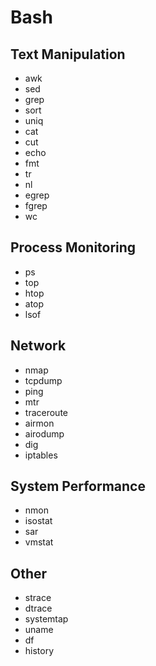 # Bash 

## Text Manipulation 

- awk
- sed
- grep
- sort
- uniq
- cat
- cut
- echo 
- fmt
- tr
- nl
- egrep
- fgrep
- wc

## Process Monitoring

- ps
- top
- htop
- atop
- lsof

## Network

- nmap
- tcpdump
- ping
- mtr
- traceroute
- airmon
- airodump
- dig
- iptables

## System Performance

- nmon
- isostat
- sar
- vmstat

## Other

- strace
- dtrace
- systemtap
- uname
- df
- history
